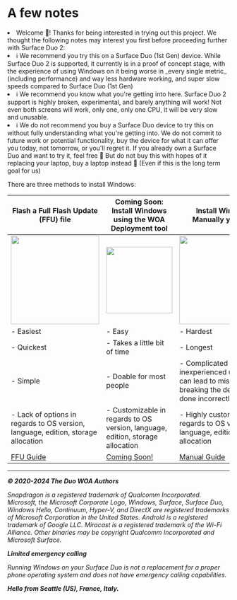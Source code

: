 <script lang="ts">
    import { InfoBar } from "fluent-svelte";
</script>

# A few notes

<InfoBar title="Caution" severity="caution" closable="false">
  <li>Welcome 🥰! Thanks for being interested in trying out this project. We thought the following notes may interest you first before proceeding further with Surface Duo 2:</li>
  <li>ℹ️ We recommend you try this on a Surface Duo (1st Gen) device. While Surface Duo 2 is supported, it currently is in a proof of concept stage, with the experience of using Windows on it being worse in _every single metric_ (including performance) and way less hardware working, and super slow speeds compared to Surface Duo (1st Gen)</li>
  <li>ℹ️ We recommend you know what you're getting into here. Surface Duo 2 support is highly broken, experimental, and barely anything will work! Not even both screens will work, only one, only one CPU, it will be very slow and unusable.</li>
  <li>ℹ️ We do not recommend you buy a Surface Duo device to try this on without fully understanding what you're getting into. We do not commit to future work or potential functionality, buy the device for what it can offer you today, not tomorrow, or you'll regret it. If you already own a Surface Duo and want to try it, feel free 🙂 But do not buy this with hopes of it replacing your laptop, buy a laptop instead 🙂 (Even if this is the long term goal for us)</li>
</InfoBar>

There are three methods to install Windows:

| **Flash a Full Flash Update (FFU) file**                                                                       | **Coming Soon: Install Windows using the WOA Deployment tool**                                                 | **Install Windows Manually yourself**                                                                          |
|----------------------------------------------------------------------------------------------------------------|----------------------------------------------------------------------------------------------------------------|----------------------------------------------------------------------------------------------------------------|
| <a href="https://woa-project.github.io/DuoWOA/docs/installwindows/FlashingFFU-SurfaceDuo2"><img src="https://github.com/WOA-Project/SurfaceDuo-Guides/assets/3755345/c4fd0391-210a-4c31-8f03-7db2e634430c" width="200"></a> | <a href="https://woa-project.github.io/DuoWOA/docs/installwindows/installwindows-surfaceduo2"><img src="https://github.com/WOA-Project/SurfaceDuo-Guides/assets/3755345/c4d1d3cd-b0aa-4a96-986b-929f5443865a" width="150"></a> | <a href="https://woa-project.github.io/DuoWOA/docs/installwindows/installwindowsmanually-surfaceduo2"><img src="https://github.com/WOA-Project/SurfaceDuo-Guides/assets/3755345/9791796b-406b-4f0d-8aad-20fff18741da" width="200"></a> |
| - Easiest                                                                                                      | - Easy                                                                                                         | - Hardest                                                                                                      |
| - Quickest                                                                                                     | - Takes a little bit of time                                                                                   | - Longest                                                                                                      |
| - Simple                                                                                                       | - Doable for most people                                                                                       | - Complicated for inexperienced user, and can lead to mistakes breaking the device if done incorrectly         |
| - Lack of options in regards to OS version, language, edition, storage allocation | - Customizable in regards to OS version, language, edition, storage allocation | - Highly customizable in regards to OS version, language, edition, storage allocation |
| [FFU Guide](https://woa-project.github.io/DuoWOA/docs/installwindows/FlashingFFU-SurfaceDuo2) | [Coming Soon!](https://woa-project.github.io/DuoWOA/docs/installwindows/installwindows-surfaceduo2) | [Manual Guide](https://woa-project.github.io/DuoWOA/docs/installwindows/installwindowsmanually-surfaceduo2) |

---

_**© 2020-2024 The Duo WOA Authors**_

_Snapdragon is a registered trademark of Qualcomm Incorporated. Microsoft, the Microsoft Corporate Logo, Windows, Surface, Surface Duo, Windows Hello, Continuum, Hyper-V, and DirectX are registered trademarks of Microsoft Corporation in the United States. Android is a registered trademark of Google LLC. Miracast is a registered trademark of the Wi-Fi Alliance. Other binaries may be copyright Qualcomm Incorporated and Microsoft Surface._

_**Limited emergency calling**_

_Running Windows on your Surface Duo is not a replacement for a proper phone operating system and does not have emergency calling capabilities._

_**Hello from Seattle (US), France, Italy.**_